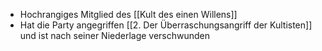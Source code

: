 + Hochrangiges Mitglied des [[Kult des einen Willens]]
+ Hat die Party angegriffen [[2. Der Überraschungsangriff der Kultisten]] und ist nach seiner Niederlage verschwunden

